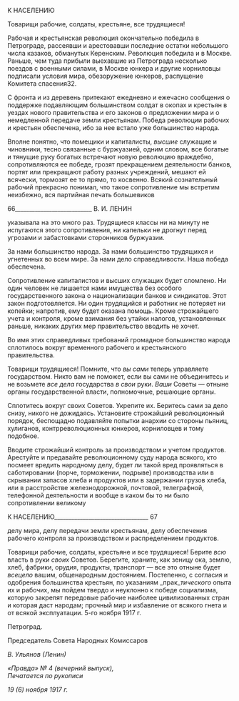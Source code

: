К НАСЕЛЕНИЮ

Товарищи рабочие, солдаты, крестьяне, все трудящиеся!

Рабочая и крестьянская революция окончательно победила в Петрограде, рассеявши и арестовавши последние остатки небольшого числа казаков, обманутых Керенским. Революция победила и в Москве. Раньше, чем туда прибыли выехавшие из Петрограда несколько поездов с военными силами, в Москве юнкера и другие корниловцы подпи­сали условия мира, обезоружение юнкеров, распущение Комитета спасения32.

С фронта и из деревень притекают ежедневно и ежечасно сообщения о поддержке подавляющим большинством солдат в окопах и крестьян в уездах нового правительства и его законов о предложении мира и о немедленной передаче земли крестьянам. Победа революции рабочих и крестьян обеспечена, ибо за нее встало уже большинство народа.

Вполне понятно, что помещики и капиталисты, _высшие_ служащие и чиновники, тесно связанные с буржуазией, одним словом, все богатые и тянущие руку богатых встречают новую революцию враждебно, сопротивляются ее победе, грозят прекраще­нием деятельности банков, портят или прекращают работу разных учреждений, меша­ют ей всячески, тормозят ее то прямо, то косвенно. Всякий сознательный рабочий пре­красно понимал, что такое сопротивление мы встретим неизбежно, вся партийная пе­чать большевиков

  

66___________________________ В. И. ЛЕНИН

указывала на это много раз. Трудящиеся классы ни на минуту не испугаются этого со­противления, ни капельки не дрогнут перед угрозами и забастовками сторонников бур­жуазии.

За нами большинство народа. За нами большинство трудящихся и угнетенных во всем мире. За нами дело справедливости. Наша победа обеспечена.

Сопротивление капиталистов и высших служащих будет сломлено. Ни один человек не лишается нами имущества без особого государственного закона о национализации банков и синдикатов. Этот закон подготовляется. Ни один трудящийся и работник не потеряет ни копейки; напротив, ему будет оказана помощь. Кроме строжайшего учета и контроля, кроме взимания без утайки налогов, установленных раньше, никаких других мер правительство вводить не хочет.

Во имя этих справедливых требований громадное большинство народа сплотилось вокруг временного рабочего и крестьянского правительства.

Товарищи трудящиеся! Помните, что _вы сами_ теперь управляете государством. Никто вам не поможет, если вы сами не объединитесь и не возьмете _все дела_ госу­дарства _в свои_ руки. _Ваши_ Советы — отныне органы государственной власти, пол­номочные, решающие органы.

Сплотитесь вокруг своих Советов. Укрепите их. Беритесь сами за дело снизу, никого не дожидаясь. Установите строжайший революционный порядок, беспощадно подав­ляйте попытки анархии со стороны пьяниц, хулиганов, контрреволюционных юнкеров, корниловцев и тому подобное.

Вводите строжайший контроль за производством и учетом продуктов. Арестуйте и предавайте революционному суду народа всякого, кто посмеет вредить народному де­лу, будет ли такой вред проявляться в саботировании (порче, торможении, подрыве) производства или в скрывании запасов хлеба и продуктов или в задержании грузов хлеба, или в расстройстве железнодорожной, почтовой, телеграфной, телефонной дея­тельности и вообще в каком бы то ни было сопротивлении великому

  

К НАСЕЛЕНИЮ_________________________________ 67

делу мира, делу передачи земли крестьянам, делу обеспечения рабочего контроля за производством и распределением продуктов.

Товарищи рабочие, солдаты, крестьяне и все трудящиеся! Берите _всю_ власть в руки _своих_ Советов. Берегите, храните, как зеницу ока, землю, хлеб, фабрики, орудия, про­дукты, транспорт — все это отныне будет _всецело_ вашим, общенародным достояни­ем. Постепенно, с согласия и одобрения большинства крестьян, по указаниям _прак­__тического_ опыта их и рабочих, мы пойдем твердо и неуклонно к победе социализ­ма, которую закрепят передовые рабочие наиболее цивилизованных стран и которая даст народам; прочный мир и избавление от всякого гнета и от всякой эксплуатации. 5-го ноября 1917 г.

Петроград.

Председатель Совета Народных Комиссаров

_В. Ульянов (Ленин)_

_«Правда» № 4 (вечерний выпуск),                                                          Печатается по рукописи_

_19 (6) ноября 1917 г._